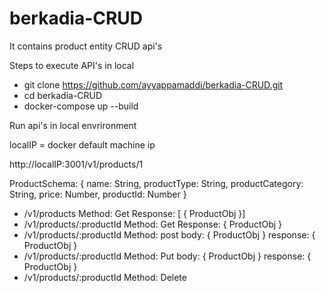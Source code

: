 # berkadia-CRUD
It contains product entity CRUD api's

Steps to execute API's in local
- git clone https://github.com/ayyappamaddi/berkadia-CRUD.git
- cd berkadia-CRUD
- docker-compose up --build 

Run api's in local envrironment

localIP = docker default machine ip

http://localIP:3001/v1/products/1
 
ProductSchema: 
    { name: String, productType: String, productCategory: String, price: Number,  productId: Number }
  - /v1/products
     Method: Get
     Response: [ { ProductObj }]
  - /v1/products/:productId
    Method: Get
    Response:  { ProductObj }
  - /v1/products/:productId
    Method: post
    body: { ProductObj }
    response:  { ProductObj }
  - /v1/products/:productId
    Method: Put
    body: { ProductObj }
    response:  { ProductObj }
  - /v1/products/:productId
    Method: Delete
